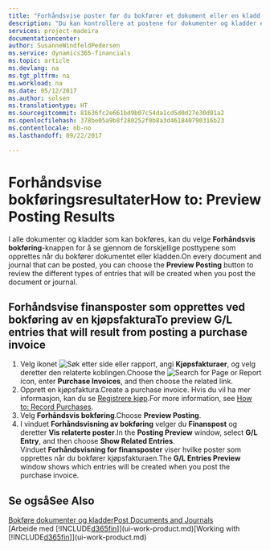 ```yaml
---
title: "Forhåndsvise poster før du bokfører et dokument eller en kladd | Microsoft-dokumentasjon"
description: "Du kan kontrollere at postene for dokumenter og kladder er nøyaktige, før du bokfører dem i Finans."
services: project-madeira
documentationcenter: 
author: SusanneWindfeldPedersen
ms.service: dynamics365-financials
ms.topic: article
ms.devlang: na
ms.tgt_pltfrm: na
ms.workload: na
ms.date: 05/12/2017
ms.author: solsen
ms.translationtype: HT
ms.sourcegitcommit: 81636fc2e661bd9b07c54da1cd5d0d27e30d01a2
ms.openlocfilehash: 378be05a9b8f280252f0b8a3d461840790316b23
ms.contentlocale: nb-no
ms.lasthandoff: 09/22/2017

---
```

# <a name="how-to-preview-posting-results"></a><span data-ttu-id="0eb3e-103">Forhåndsvise bokføringsresultater</span><span class="sxs-lookup"><span data-stu-id="0eb3e-103">How to: Preview Posting Results</span></span>
<span data-ttu-id="0eb3e-104">I alle dokumenter og kladder som kan bokføres, kan du velge **Forhåndsvis bokføring**-knappen for å se gjennom de forskjellige posttypene som opprettes når du bokfører dokumentet eller kladden.</span><span class="sxs-lookup"><span data-stu-id="0eb3e-104">On every document and journal that can be posted, you can choose the **Preview Posting** button to review the different types of entries that will be created when you post the document or journal.</span></span>

## <a name="to-preview-gl-entries-that-will-result-from-posting-a-purchase-invoice"></a><span data-ttu-id="0eb3e-105">Forhåndsvise finansposter som opprettes ved bokføring av en kjøpsfaktura</span><span class="sxs-lookup"><span data-stu-id="0eb3e-105">To preview G/L entries that will result from posting a purchase invoice</span></span>
1. <span data-ttu-id="0eb3e-106">Velg ikonet ![Søk etter side eller rapport](media/ui-search/search_small.png "Ikonet Søk etter side eller rapport"), angi **Kjøpsfakturaer**, og velg deretter den relaterte koblingen.</span><span class="sxs-lookup"><span data-stu-id="0eb3e-106">Choose the ![Search for Page or Report](media/ui-search/search_small.png "Search for Page or Report icon") icon, enter **Purchase Invoices**, and then choose the related link.</span></span>
2. <span data-ttu-id="0eb3e-107">Opprett en kjøpsfaktura.</span><span class="sxs-lookup"><span data-stu-id="0eb3e-107">Create a purchase invoice.</span></span> <span data-ttu-id="0eb3e-108">Hvis du vil ha mer informasjon, kan du se [Registrere kjøp](purchasing-how-record-purchases.md).</span><span class="sxs-lookup"><span data-stu-id="0eb3e-108">For more information, see [How to: Record Purchases](purchasing-how-record-purchases.md).</span></span>
3. <span data-ttu-id="0eb3e-109">Velg **Forhåndsvis bokføring**.</span><span class="sxs-lookup"><span data-stu-id="0eb3e-109">Choose **Preview Posting**.</span></span>
4. <span data-ttu-id="0eb3e-110">I vinduet **Forhåndsvisning av bokføring** velger du **Finanspost** og deretter **Vis relaterte poster**.</span><span class="sxs-lookup"><span data-stu-id="0eb3e-110">In the **Posting Preview** window, select **G/L Entry**, and then choose **Show Related Entries**.</span></span>  
   <span data-ttu-id="0eb3e-111">Vinduet **Forhåndsvisning for finansposter** viser hvilke poster som opprettes når du bokfører kjøpsfakturaen.</span><span class="sxs-lookup"><span data-stu-id="0eb3e-111">The **G/L Entries Preview** window shows which entries will be created when you post the purchase invoice.</span></span>

## <a name="see-also"></a><span data-ttu-id="0eb3e-112">Se også</span><span class="sxs-lookup"><span data-stu-id="0eb3e-112">See Also</span></span>
[<span data-ttu-id="0eb3e-113">Bokføre dokumenter og kladder</span><span class="sxs-lookup"><span data-stu-id="0eb3e-113">Post Documents and Journals</span></span>](ui-post-documents-journals.md)  
<span data-ttu-id="0eb3e-114">[Arbeide med [!INCLUDE[d365fin](includes/d365fin_md.md)]](ui-work-product.md)</span><span class="sxs-lookup"><span data-stu-id="0eb3e-114">[Working with [!INCLUDE[d365fin](includes/d365fin_md.md)]](ui-work-product.md)</span></span>


